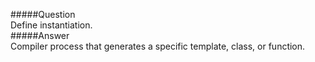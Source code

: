 #####Question  
Define instantiation.  
#####Answer  
Compiler process that generates a specific template, class, or function.   
